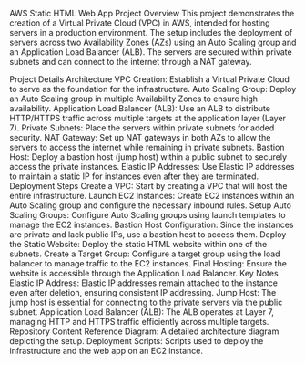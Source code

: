 AWS Static HTML Web App Project
Overview
This project demonstrates the creation of a Virtual Private Cloud (VPC) in AWS, intended for hosting servers in a production environment. The setup includes the deployment of servers across two Availability Zones (AZs) using an Auto Scaling group and an Application Load Balancer (ALB). The servers are secured within private subnets and can connect to the internet through a NAT gateway.

Project Details
Architecture
VPC Creation: Establish a Virtual Private Cloud to serve as the foundation for the infrastructure.
Auto Scaling Group: Deploy an Auto Scaling group in multiple Availability Zones to ensure high availability.
Application Load Balancer (ALB): Use an ALB to distribute HTTP/HTTPS traffic across multiple targets at the application layer (Layer 7).
Private Subnets: Place the servers within private subnets for added security.
NAT Gateway: Set up NAT gateways in both AZs to allow the servers to access the internet while remaining in private subnets.
Bastion Host: Deploy a bastion host (jump host) within a public subnet to securely access the private instances.
Elastic IP Addresses: Use Elastic IP addresses to maintain a static IP for instances even after they are terminated.
Deployment Steps
Create a VPC: Start by creating a VPC that will host the entire infrastructure.
Launch EC2 Instances: Create EC2 instances within an Auto Scaling group and configure the necessary inbound rules.
Setup Auto Scaling Groups: Configure Auto Scaling groups using launch templates to manage the EC2 instances.
Bastion Host Configuration: Since the instances are private and lack public IPs, use a bastion host to access them.
Deploy the Static Website: Deploy the static HTML website within one of the subnets.
Create a Target Group: Configure a target group using the load balancer to manage traffic to the EC2 instances.
Final Hosting: Ensure the website is accessible through the Application Load Balancer.
Key Notes
Elastic IP Address: Elastic IP addresses remain attached to the instance even after deletion, ensuring consistent IP addressing.
Jump Host: The jump host is essential for connecting to the private servers via the public subnet.
Application Load Balancer (ALB): The ALB operates at Layer 7, managing HTTP and HTTPS traffic efficiently across multiple targets.
Repository Content
Reference Diagram: A detailed architecture diagram depicting the setup.
Deployment Scripts: Scripts used to deploy the infrastructure and the web app on an EC2 instance.

